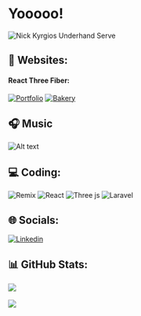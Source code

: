 
#### <h1 align="left">Yooooo! </h2> 

 ![Nick Kyrgios Underhand Serve](https://media4.giphy.com/media/v1.Y2lkPTc5MGI3NjExa2dpeHprbDF5ODdyeHNybGhndmh6YTQ2eGk2YWdxNHE0eXY4MDI0MiZlcD12MV9pbnRlcm5hbF9naWZfYnlfaWQmY3Q9Zw/yvdzHm6UCV007qzJV1/giphy.webp)

## 📡 Websites:

#### React Three Fiber:
[![Portfolio](https://img.shields.io/badge/portfolio_3d-purple)](https://www.gburapeter.info/) 
[![Bakery](https://img.shields.io/badge/bakery_3d-purple)](https://r3f-bakery-animation.vercel.app/) 

## 🎧 Music
![Alt text](https://spotify-recently-played-readme.vercel.app/api?user=ww2aii8bh1ss00jfbhfg7p1m8&unique={true|1|on|yes})


## 💻 Coding:
![Remix](https://img.shields.io/badge/remix-%23000.svg?style=for-the-badge&logo=remix&logoColor=white) ![React](https://img.shields.io/badge/react-%2320232a.svg?style=for-the-badge&logo=react&logoColor=%2361DAFB) ![Three js](https://img.shields.io/badge/threejs-black?style=for-the-badge&logo=three.js&logoColor=white) ![Laravel](https://img.shields.io/badge/laravel-%23FF2D20.svg?style=for-the-badge&logo=laravel&logoColor=white)

## 🌐 Socials:
[![Linkedin](https://img.shields.io/badge/LinkedIn-%230077B5.svg?logo=linkedin&logoColor=white)](https://www.linkedin.com/in/péter-ghiurutan-bura-2765a41a2/)

## 📊 GitHub Stats:

![](https://github-readme-stats.vercel.app/api/top-langs/?username=gburapeter&theme=rose_pine&hide_border=false&include_all_commits=true&count_private=true&layout=compact) <br/> <br/>
![](https://github-readme-streak-stats.herokuapp.com/?user=gburapeter&theme=rose_pine&hide_border=false)






<!-- Proudly created with GPRM ( https://gprm.itsvg.in ) -->

